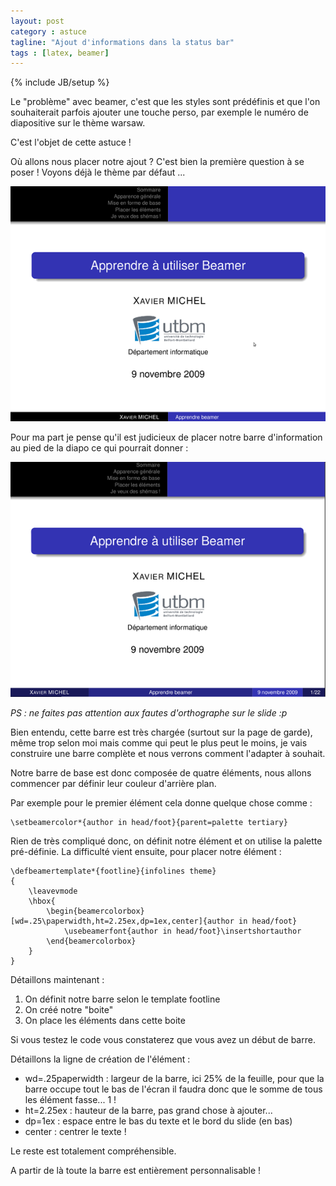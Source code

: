 ```yaml
---
layout: post
category : astuce
tagline: "Ajout d'informations dans la status bar"
tags : [latex, beamer]
---
```

{% include JB/setup %}

Le "problème" avec beamer, c'est que les styles sont prédéfinis et que l'on souhaiterait parfois ajouter une touche perso, par exemple le numéro de diapositive sur le thème warsaw.

C'est l'objet de cette astuce !

Où allons nous placer notre ajout ? C'est bien la première question à se poser ! Voyons déjà le thème par défaut ...

![Thème avant](/assets/posts/beamer_before.png)

Pour ma part je pense qu'il est judicieux de placer notre barre d'information au pied de la diapo ce qui pourrait donner :

![Thème après](/assets/posts/beamer_after.png)

_PS : ne faites pas attention aux fautes d'orthographe sur le slide :p_

Bien entendu, cette barre est très chargée (surtout sur la page de garde), même trop selon moi mais comme qui peut le plus peut le moins, je vais construire une barre complète et nous verrons comment l'adapter à souhait.

Notre barre de base est donc composée de quatre éléments, nous allons commencer par définir leur couleur d'arrière plan.

Par exemple pour le premier élément cela donne quelque chose comme :

    \setbeamercolor*{author in head/foot}{parent=palette tertiary}

Rien de très compliqué donc, on définit notre élément et on utilise la palette pré-définie. La difficulté vient ensuite, pour placer notre élément :

    \defbeamertemplate*{footline}{infolines theme}
    {
    	\leavevmode
    	\hbox{
    		\begin{beamercolorbox}[wd=.25\paperwidth,ht=2.25ex,dp=1ex,center]{author in head/foot}
    			\usebeamerfont{author in head/foot}\insertshortauthor
    		\end{beamercolorbox}
    	}
    }

Détaillons maintenant :
1. On définit notre barre selon le template footline
2. On créé notre "boite"
3. On place les éléments dans cette boite

Si vous testez le code vous constaterez que vous avez un début de barre.

Détaillons la ligne de création de l'élément :
- wd=.25paperwidth : largeur de la barre, ici 25% de la feuille, pour que la barre occupe tout le bas de l'écran il faudra donc que le somme de tous les élément fasse... 1 !
- ht=2.25ex : hauteur de la barre, pas grand chose à ajouter...
- dp=1ex : espace entre le bas du texte et le bord du slide (en bas)
- center : centrer le texte !

Le reste est totalement compréhensible.

A partir de là toute la barre est entièrement personnalisable !

